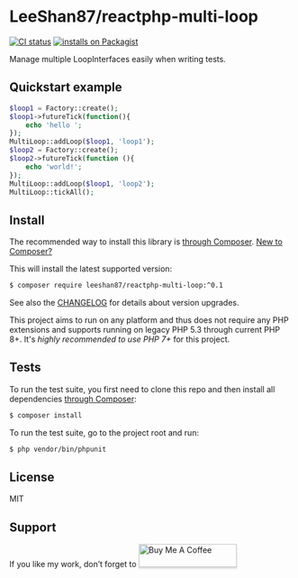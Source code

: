 # LeeShan87/reactphp-multi-loop

[![CI status](https://github.com/LeeShan87/reactphp-multi-loop/workflows/CI/badge.svg)](https://github.com/LeeShan87/reactphp-multi-loop/actions)
[![installs on Packagist](https://img.shields.io/packagist/dt/leeshan87/reactphp-multi-loop?color=blue&label=installs%20on%20Packagist)](https://packagist.org/packages/LeeShan87/reactphp-multi-loop)

Manage multiple LoopInterfaces easily when writing tests.

## Quickstart example

```php
$loop1 = Factory::create();
$loop1->futureTick(function(){
    echo 'hello ';
});
MultiLoop::addLoop($loop1, 'loop1');
$loop2 = Factory::create();
$loop2->futureTick(function (){
    echo 'world!';
});
MultiLoop::addLoop($loop1, 'loop2');
MultiLoop::tickAll();
```

## Install

The recommended way to install this library is [through Composer](https://getcomposer.org).
[New to Composer?](https://getcomposer.org/doc/00-intro.md)

This will install the latest supported version:

```bash
$ composer require leeshan87/reactphp-multi-loop:^0.1
```

See also the [CHANGELOG](CHANGELOG.md) for details about version upgrades.

This project aims to run on any platform and thus does not require any PHP
extensions and supports running on legacy PHP 5.3 through current PHP 8+.
It's *highly recommended to use PHP 7+* for this project.

## Tests

To run the test suite, you first need to clone this repo and then install all
dependencies [through Composer](https://getcomposer.org):

```bash
$ composer install
```

To run the test suite, go to the project root and run:

```bash
$ php vendor/bin/phpunit
```

## License

MIT

## Support

<p>If you like my work, don’t forget to <a href="https://www.buymeacoffee.com/leeshan87" target="_blank"><img src="https://www.buymeacoffee.com/assets/img/custom_images/orange_img.png" alt="Buy Me A Coffee" style="height: 41px !important;width: 174px !important;box-shadow: 0px 3px 2px 0px rgba(190, 190, 190, 0.5) !important;-webkit-box-shadow: 0px 3px 2px 0px rgba(190, 190, 190, 0.5) !important;" ></a>
</p>